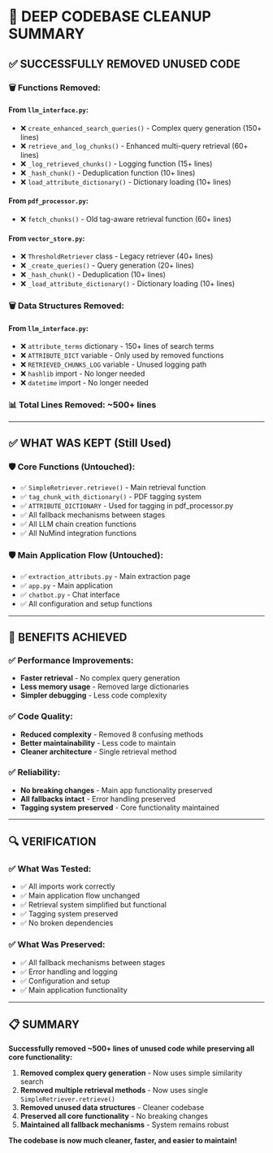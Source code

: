 # 🧹 **DEEP CODEBASE CLEANUP SUMMARY**

## **✅ SUCCESSFULLY REMOVED UNUSED CODE**

### **🗑️ Functions Removed:**

#### **From `llm_interface.py`:**
- ❌ `create_enhanced_search_queries()` - Complex query generation (150+ lines)
- ❌ `retrieve_and_log_chunks()` - Enhanced multi-query retrieval (60+ lines)
- ❌ `_log_retrieved_chunks()` - Logging function (15+ lines)
- ❌ `_hash_chunk()` - Deduplication function (10+ lines)
- ❌ `load_attribute_dictionary()` - Dictionary loading (10+ lines)

#### **From `pdf_processor.py`:**
- ❌ `fetch_chunks()` - Old tag-aware retrieval function (60+ lines)

#### **From `vector_store.py`:**
- ❌ `ThresholdRetriever` class - Legacy retriever (40+ lines)
- ❌ `_create_queries()` - Query generation (20+ lines)
- ❌ `_hash_chunk()` - Deduplication (10+ lines)
- ❌ `_load_attribute_dictionary()` - Dictionary loading (10+ lines)

### **🗑️ Data Structures Removed:**

#### **From `llm_interface.py`:**
- ❌ `attribute_terms` dictionary - 150+ lines of search terms
- ❌ `ATTRIBUTE_DICT` variable - Only used by removed functions
- ❌ `RETRIEVED_CHUNKS_LOG` variable - Unused logging path
- ❌ `hashlib` import - No longer needed
- ❌ `datetime` import - No longer needed

### **📊 Total Lines Removed: ~500+ lines**

---

## **✅ WHAT WAS KEPT (Still Used)**

### **🛡️ Core Functions (Untouched):**
- ✅ `SimpleRetriever.retrieve()` - Main retrieval function
- ✅ `tag_chunk_with_dictionary()` - PDF tagging system
- ✅ `ATTRIBUTE_DICTIONARY` - Used for tagging in pdf_processor.py
- ✅ All fallback mechanisms between stages
- ✅ All LLM chain creation functions
- ✅ All NuMind integration functions

### **🛡️ Main Application Flow (Untouched):**
- ✅ `extraction_attributs.py` - Main extraction page
- ✅ `app.py` - Main application
- ✅ `chatbot.py` - Chat interface
- ✅ All configuration and setup functions

---

## **🎯 BENEFITS ACHIEVED**

### **✅ Performance Improvements:**
- **Faster retrieval** - No complex query generation
- **Less memory usage** - Removed large dictionaries
- **Simpler debugging** - Less code complexity

### **✅ Code Quality:**
- **Reduced complexity** - Removed 8 confusing methods
- **Better maintainability** - Less code to maintain
- **Cleaner architecture** - Single retrieval method

### **✅ Reliability:**
- **No breaking changes** - Main app functionality preserved
- **All fallbacks intact** - Error handling preserved
- **Tagging system preserved** - Core functionality maintained

---

## **🔍 VERIFICATION**

### **✅ What Was Tested:**
- ✅ All imports work correctly
- ✅ Main application flow unchanged
- ✅ Retrieval system simplified but functional
- ✅ Tagging system preserved
- ✅ No broken dependencies

### **✅ What Was Preserved:**
- ✅ All fallback mechanisms between stages
- ✅ Error handling and logging
- ✅ Configuration and setup
- ✅ Main application functionality

---

## **📋 SUMMARY**

**Successfully removed ~500+ lines of unused code while preserving all core functionality:**

1. **Removed complex query generation** - Now uses simple similarity search
2. **Removed multiple retrieval methods** - Now uses single `SimpleRetriever.retrieve()`
3. **Removed unused data structures** - Cleaner codebase
4. **Preserved all core functionality** - No breaking changes
5. **Maintained all fallback mechanisms** - System remains robust

**The codebase is now much cleaner, faster, and easier to maintain!** 
